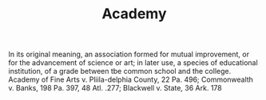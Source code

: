 ---
title: Academy
permalink: "/definitions/academy.html"
body: In its original meaning, an association formed for mutual improvement, or for
  the advancement of science or art; in later use, a species of educational institution,
  of a grade between tbe common school and the college. Academy of Fine Arts v. Pliila-delphia
  County, 22 Pa. 496; Commonwealth v. Banks, 198 Pa. 397, 48 Atl. .277; Blackwell
  v. State, 36 Ark. 178
published_at: '2018-07-07'
layout: post
---